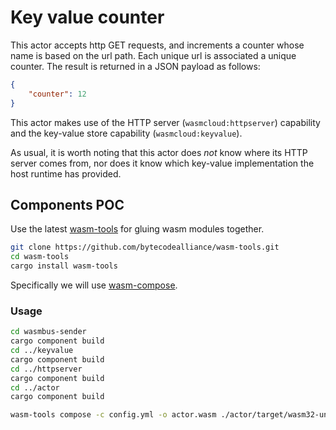 # Key value counter

This actor accepts http GET requests, and 
increments a counter whose name is based on the url path.
Each unique url is associated a unique counter.
The result is returned in a JSON payload as follows:

```json
{
    "counter": 12
}
```

This actor makes use of the HTTP server (`wasmcloud:httpserver`) capability 
and the key-value store capability (`wasmcloud:keyvalue`). 

As usual, it is worth noting that this actor does _not_ know 
where its HTTP server comes from, nor does it know which 
key-value implementation the host runtime has provided.

## Components POC

Use the latest [wasm-tools](https://github.com/bytecodealliance/wasm-tools) for gluing wasm modules together.

```bash
git clone https://github.com/bytecodealliance/wasm-tools.git
cd wasm-tools
cargo install wasm-tools
```

Specifically we will use [wasm-compose](https://github.com/bytecodealliance/wasm-tools/tree/main/crates/wasm-compose).

### Usage

```bash
cd wasmbus-sender
cargo component build
cd ../keyvalue
cargo component build
cd ../httpserver
cargo component build
cd ../actor
cargo component build

wasm-tools compose -c config.yml -o actor.wasm ./actor/target/wasm32-unknown-unknown/debug/kvcounter_actor.wasm
```
